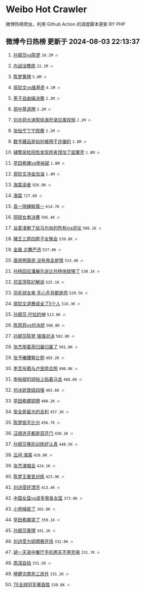 # Weibo Hot Crawler 



微博热榜爬虫，利用 Github Action 的调度脚本更新 BY PHP 


## 微博今日热榜 更新于 2024-08-03 22:13:37 
1. [孙颖莎vs陈梦](https://s.weibo.com/weibo?q=%23%E5%AD%99%E9%A2%96%E8%8E%8Evs%E9%99%88%E6%A2%A6%23&t=31&band_rank=1&Refer=top) `28.2M 🔥` 

1. [内战没教练](https://s.weibo.com/weibo?q=%E5%86%85%E6%88%98%E6%B2%A1%E6%95%99%E7%BB%83&t=31&band_rank=2&Refer=top) `22.1M 🔥` 

1. [陈梦黄牌](https://s.weibo.com/weibo?q=%E9%99%88%E6%A2%A6%E9%BB%84%E7%89%8C&t=31&band_rank=3&Refer=top) `5.0M 🔥` 

1. [郑钦文vs维基奇](https://s.weibo.com/weibo?q=%23%E9%83%91%E9%92%A6%E6%96%87vs%E7%BB%B4%E5%9F%BA%E5%A5%87%23&t=31&band_rank=4&Refer=top) `4.1M 🔥` 

1. [男子自由操决赛](https://s.weibo.com/weibo?q=%23%E7%94%B7%E5%AD%90%E8%87%AA%E7%94%B1%E6%93%8D%E5%86%B3%E8%B5%9B%23&t=31&band_rank=5&Refer=top) `2.3M 🔥` 

1. [郑中基退圈](https://s.weibo.com/weibo?q=%23%E9%83%91%E4%B8%AD%E5%9F%BA%E9%80%80%E5%9C%88%23&t=31&band_rank=6&Refer=top) `2.2M 🔥` 

1. [刘亦菲光速帮徐海乔录应援视频](https://s.weibo.com/weibo?q=%23%E5%88%98%E4%BA%A6%E8%8F%B2%E5%85%89%E9%80%9F%E5%B8%AE%E5%BE%90%E6%B5%B7%E4%B9%94%E5%BD%95%E5%BA%94%E6%8F%B4%E8%A7%86%E9%A2%91%23&t=31&band_rank=7&Refer=top) `2.2M 🔥` 

1. [张怡宁丁宁观赛](https://s.weibo.com/weibo?q=%23%E5%BC%A0%E6%80%A1%E5%AE%81%E4%B8%81%E5%AE%81%E8%A7%82%E8%B5%9B%23&t=31&band_rank=8&Refer=top) `2.2M 🔥` 

1. [数字藏品是如何被用于诈骗的](https://s.weibo.com/weibo?q=%23%E6%95%B0%E5%AD%97%E8%97%8F%E5%93%81%E6%98%AF%E5%A6%82%E4%BD%95%E8%A2%AB%E7%94%A8%E4%BA%8E%E8%AF%88%E9%AA%97%E7%9A%84%23&t=31&band_rank=9&Refer=top) `1.8M 🔥` 

1. [辅警尿检阳性发现肉夹馍加了罂粟壳](https://s.weibo.com/weibo?q=%23%E8%BE%85%E8%AD%A6%E5%B0%BF%E6%A3%80%E9%98%B3%E6%80%A7%E5%8F%91%E7%8E%B0%E8%82%89%E5%A4%B9%E9%A6%8D%E5%8A%A0%E4%BA%86%E7%BD%82%E7%B2%9F%E5%A3%B3%23&t=31&band_rank=10&Refer=top) `1.8M 🔥` 

1. [早田希娜vs申裕斌](https://s.weibo.com/weibo?q=%23%E6%97%A9%E7%94%B0%E5%B8%8C%E5%A8%9Cvs%E7%94%B3%E8%A3%95%E6%96%8C%23&t=31&band_rank=11&Refer=top) `1.8M 🔥` 

1. [郑钦文冲金加油](https://s.weibo.com/weibo?q=%23%E9%83%91%E9%92%A6%E6%96%87%E5%86%B2%E9%87%91%E5%8A%A0%E6%B2%B9%23&t=31&band_rank=12&Refer=top) `1.4M 🔥` 

1. [海棠读者](https://s.weibo.com/weibo?q=%E6%B5%B7%E6%A3%A0%E8%AF%BB%E8%80%85&t=31&band_rank=13&Refer=top) `926.9K 🔥` 

1. [海棠](https://s.weibo.com/weibo?q=%E6%B5%B7%E6%A3%A0&t=31&band_rank=14&Refer=top) `727.6K 🔥` 

1. [袁一琦蝉联第一](https://s.weibo.com/weibo?q=%23%E8%A2%81%E4%B8%80%E7%90%A6%E8%9D%89%E8%81%94%E7%AC%AC%E4%B8%80%23&t=31&band_rank=15&Refer=top) `614.7K 🔥` 

1. [网球女单决赛](https://s.weibo.com/weibo?q=%E7%BD%91%E7%90%83%E5%A5%B3%E5%8D%95%E5%86%B3%E8%B5%9B&t=31&band_rank=16&Refer=top) `595.4K 🔥` 

1. [谷爱凌删了给马尔尚的所有ins评论](https://s.weibo.com/weibo?q=%23%E8%B0%B7%E7%88%B1%E5%87%8C%E5%88%A0%E4%BA%86%E7%BB%99%E9%A9%AC%E5%B0%94%E5%B0%9A%E7%9A%84%E6%89%80%E6%9C%89ins%E8%AF%84%E8%AE%BA%23&t=31&band_rank=17&Refer=top) `586.1K 🔥` 

1. [赌王三房四房子女聚会](https://s.weibo.com/weibo?q=%23%E8%B5%8C%E7%8E%8B%E4%B8%89%E6%88%BF%E5%9B%9B%E6%88%BF%E5%AD%90%E5%A5%B3%E8%81%9A%E4%BC%9A%23&t=31&band_rank=18&Refer=top) `539.8K 🔥` 

1. [金晨 北舞严选](https://s.weibo.com/weibo?q=%E9%87%91%E6%99%A8%20%E5%8C%97%E8%88%9E%E4%B8%A5%E9%80%89&t=31&band_rank=19&Refer=top) `537.8K 🔥` 

1. [唐诡啊唐诡 没有鬼全是情](https://s.weibo.com/weibo?q=%E5%94%90%E8%AF%A1%E5%95%8A%E5%94%90%E8%AF%A1%20%E6%B2%A1%E6%9C%89%E9%AC%BC%E5%85%A8%E6%98%AF%E6%83%85&t=31&band_rank=20&Refer=top) `533.4K 🔥` 

1. [孙杨回应潘展乐说比孙杨快就够了](https://s.weibo.com/weibo?q=%23%E5%AD%99%E6%9D%A8%E5%9B%9E%E5%BA%94%E6%BD%98%E5%B1%95%E4%B9%90%E8%AF%B4%E6%AF%94%E5%AD%99%E6%9D%A8%E5%BF%AB%E5%B0%B1%E5%A4%9F%E4%BA%86%23&t=31&band_rank=21&Refer=top) `530.1K 🔥` 

1. [邓亚萍陈玘解说](https://s.weibo.com/weibo?q=%23%E9%82%93%E4%BA%9A%E8%90%8D%E9%99%88%E7%8E%98%E8%A7%A3%E8%AF%B4%23&t=31&band_rank=22&Refer=top) `525.1K 🔥` 

1. [羽毛球女单 手心手背都是肉](https://s.weibo.com/weibo?q=%E7%BE%BD%E6%AF%9B%E7%90%83%E5%A5%B3%E5%8D%95%20%E6%89%8B%E5%BF%83%E6%89%8B%E8%83%8C%E9%83%BD%E6%98%AF%E8%82%89&t=31&band_rank=23&Refer=top) `520.5K 🔥` 

1. [郑钦文退赛成全了5个人](https://s.weibo.com/weibo?q=%23%E9%83%91%E9%92%A6%E6%96%87%E9%80%80%E8%B5%9B%E6%88%90%E5%85%A8%E4%BA%865%E4%B8%AA%E4%BA%BA%23&t=31&band_rank=24&Refer=top) `516.3K 🔥` 

1. [孙颖莎 拧拉的神](https://s.weibo.com/weibo?q=%E5%AD%99%E9%A2%96%E8%8E%8E%20%E6%8B%A7%E6%8B%89%E7%9A%84%E7%A5%9E&t=31&band_rank=25&Refer=top) `513.0K 🔥` 

1. [陈雨菲vs何冰娇](https://s.weibo.com/weibo?q=%E9%99%88%E9%9B%A8%E8%8F%B2vs%E4%BD%95%E5%86%B0%E5%A8%87&t=31&band_rank=26&Refer=top) `508.8K 🔥` 

1. [孙颖莎陈梦 强强对决](https://s.weibo.com/weibo?q=%E5%AD%99%E9%A2%96%E8%8E%8E%E9%99%88%E6%A2%A6%20%E5%BC%BA%E5%BC%BA%E5%AF%B9%E5%86%B3&t=31&band_rank=27&Refer=top) `502.8K 🔥` 

1. [张杰带着燕归巢归巢了](https://s.weibo.com/weibo?q=%23%E5%BC%A0%E6%9D%B0%E5%B8%A6%E7%9D%80%E7%87%95%E5%BD%92%E5%B7%A2%E5%BD%92%E5%B7%A2%E4%BA%86%23&t=31&band_rank=28&Refer=top) `501.0K 🔥` 

1. [张予曦腰臀比例](https://s.weibo.com/weibo?q=%23%E5%BC%A0%E4%BA%88%E6%9B%A6%E8%85%B0%E8%87%80%E6%AF%94%E4%BE%8B%23&t=31&band_rank=29&Refer=top) `493.2K 🔥` 

1. [李艺彤晒与卢昱晓合照](https://s.weibo.com/weibo?q=%23%E6%9D%8E%E8%89%BA%E5%BD%A4%E6%99%92%E4%B8%8E%E5%8D%A2%E6%98%B1%E6%99%93%E5%90%88%E7%85%A7%23&t=31&band_rank=30&Refer=top) `490.8K 🔥` 

1. [申裕斌的球拍上贴着马龙](https://s.weibo.com/weibo?q=%23%E7%94%B3%E8%A3%95%E6%96%8C%E7%9A%84%E7%90%83%E6%8B%8D%E4%B8%8A%E8%B4%B4%E7%9D%80%E9%A9%AC%E9%BE%99%23&t=31&band_rank=31&Refer=top) `488.6K 🔥` 

1. [何冰娇晋级四强](https://s.weibo.com/weibo?q=%E4%BD%95%E5%86%B0%E5%A8%87%E6%99%8B%E7%BA%A7%E5%9B%9B%E5%BC%BA&t=31&band_rank=32&Refer=top) `465.6K 🔥` 

1. [早田希娜铜牌](https://s.weibo.com/weibo?q=%23%E6%97%A9%E7%94%B0%E5%B8%8C%E5%A8%9C%E9%93%9C%E7%89%8C%23&t=31&band_rank=33&Refer=top) `460.2K 🔥` 

1. [安全是最大的吉利](https://s.weibo.com/weibo?q=%23%E5%AE%89%E5%85%A8%E6%98%AF%E6%9C%80%E5%A4%A7%E7%9A%84%E5%90%89%E5%88%A9%23&t=31&band_rank=34&Refer=top) `457.3K 🔥` 

1. [陈梦扳平比分](https://s.weibo.com/weibo?q=%23%E9%99%88%E6%A2%A6%E6%89%B3%E5%B9%B3%E6%AF%94%E5%88%86%23&t=31&band_rank=35&Refer=top) `456.7K 🔥` 

1. [汪顺连牙都是双开门](https://s.weibo.com/weibo?q=%23%E6%B1%AA%E9%A1%BA%E8%BF%9E%E7%89%99%E9%83%BD%E6%98%AF%E5%8F%8C%E5%BC%80%E9%97%A8%23&t=31&band_rank=36&Refer=top) `450.1K 🔥` 

1. [孙颖莎赛前训练好认真](https://s.weibo.com/weibo?q=%23%E5%AD%99%E9%A2%96%E8%8E%8E%E8%B5%9B%E5%89%8D%E8%AE%AD%E7%BB%83%E5%A5%BD%E8%AE%A4%E7%9C%9F%23&t=31&band_rank=37&Refer=top) `440.5K 🔥` 

1. [云间 海棠](https://s.weibo.com/weibo?q=%E4%BA%91%E9%97%B4%20%E6%B5%B7%E6%A3%A0&t=31&band_rank=38&Refer=top) `426.0K 🔥` 

1. [张杰演唱会](https://s.weibo.com/weibo?q=%E5%BC%A0%E6%9D%B0%E6%BC%94%E5%94%B1%E4%BC%9A&t=31&band_rank=39&Refer=top) `424.1K 🔥` 

1. [陈梦王曼昱对练](https://s.weibo.com/weibo?q=%23%E9%99%88%E6%A2%A6%E7%8E%8B%E6%9B%BC%E6%98%B1%E5%AF%B9%E7%BB%83%23&t=31&band_rank=40&Refer=top) `423.9K 🔥` 

1. [刘诗雯好漂亮](https://s.weibo.com/weibo?q=%23%E5%88%98%E8%AF%97%E9%9B%AF%E5%A5%BD%E6%BC%82%E4%BA%AE%23&t=31&band_rank=41&Refer=top) `413.4K 🔥` 

1. [中国女篮vs波多黎各女篮](https://s.weibo.com/weibo?q=%E4%B8%AD%E5%9B%BD%E5%A5%B3%E7%AF%AEvs%E6%B3%A2%E5%A4%9A%E9%BB%8E%E5%90%84%E5%A5%B3%E7%AF%AE&t=31&band_rank=42&Refer=top) `373.0K 🔥` 

1. [小申喊疯了](https://s.weibo.com/weibo?q=%E5%B0%8F%E7%94%B3%E5%96%8A%E7%96%AF%E4%BA%86&t=31&band_rank=43&Refer=top) `365.0K 🔥` 

1. [早田希娜哭了](https://s.weibo.com/weibo?q=%E6%97%A9%E7%94%B0%E5%B8%8C%E5%A8%9C%E5%93%AD%E4%BA%86&t=31&band_rank=44&Refer=top) `359.1K 🔥` 

1. [孙颖莎黄牌](https://s.weibo.com/weibo?q=%E5%AD%99%E9%A2%96%E8%8E%8E%E9%BB%84%E7%89%8C&t=31&band_rank=45&Refer=top) `341.1K 🔥` 

1. [刘诗雯为铜牌赛开场](https://s.weibo.com/weibo?q=%23%E5%88%98%E8%AF%97%E9%9B%AF%E4%B8%BA%E9%93%9C%E7%89%8C%E8%B5%9B%E5%BC%80%E5%9C%BA%23&t=31&band_rank=46&Refer=top) `332.0K 🔥` 

1. [胡一天录中餐厅手机两天不用充电](https://s.weibo.com/weibo?q=%E8%83%A1%E4%B8%80%E5%A4%A9%E5%BD%95%E4%B8%AD%E9%A4%90%E5%8E%85%E6%89%8B%E6%9C%BA%E4%B8%A4%E5%A4%A9%E4%B8%8D%E7%94%A8%E5%85%85%E7%94%B5&t=31&band_rank=47&Refer=top) `331.7K 🔥` 

1. [周深自拍](https://s.weibo.com/weibo?q=%E5%91%A8%E6%B7%B1%E8%87%AA%E6%8B%8D&t=31&band_rank=48&Refer=top) `331.5K 🔥` 

1. [檀健次商务三连升](https://s.weibo.com/weibo?q=%23%E6%AA%80%E5%81%A5%E6%AC%A1%E5%95%86%E5%8A%A1%E4%B8%89%E8%BF%9E%E5%8D%87%23&t=31&band_rank=49&Refer=top) `331.2K 🔥` 

1. [TE全球冠军赛首胜](https://s.weibo.com/weibo?q=%23TE%E5%85%A8%E7%90%83%E5%86%A0%E5%86%9B%E8%B5%9B%E9%A6%96%E8%83%9C%23&t=31&band_rank=50&Refer=top) `330.8K 🔥` 

